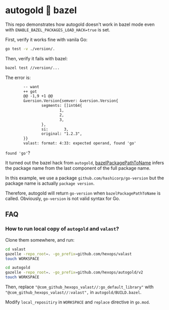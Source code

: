 # autogold 🔫 bazel

This repo demonstrates how autogold doesn't work in bazel mode even with `ENABLE_BAZEL_PACKAGES_LOAD_HACK=true` is set.

First, verify it works fine with vanila Go:

```sh
go test -v ./version/.
```

Then, verify it fails with bazel:

```sh
bazel test //version/...
```

The error is:

```diff
        -- want
        ++ got
        @@ -1,9 +1 @@
        &version.Version{semver: &version.Version{
                segments: []int64{
                        1,
                        2,
                        3,
                },
                si:       3,
                original: "1.2.3",
        }}
        valast: format: 4:33: expected operand, found 'go'
```

`found 'go'`?

It turned out the bazel hack from `autogold`, [bazelPackagePathToName] infers the package name from the last component of the full package name. 

In this example, we use a package `github.com/hashicorp/go-version` but the package name is actually `package version`. 

Therefore, autogold will return `go-version` when `bazelPackagePathToName` is called. Obviously, `go-version` is not valid syntax for Go.

## FAQ

### How to run local copy of `autogold` and `valast`?

Clone them somewhere, and run:

```sh
cd valast
gazelle -repo_root=. -go_prefix=github.com/hexops/valast
touch WORKSPACE
```

```sh
cd autogold
gazelle -repo_root=. -go_prefix=github.com/hexops/autogold/v2
touch WORKSPACE
```

Then, replace `"@com_github_hexops_valast//:go_default_library"` with `"@com_github_hexops_valast//:valast",` in `autogold/BUILD.bazel`. 

Modify `local_repositiry` in `WORKSPACE` and `replace` directive in `go.mod`.

[bazelPackagePathToName]: https://github.com/hexops/autogold/blob/fbc07f54ce22cbc86b340025df0e15f699ddc267/bazel.go#L93-L108
